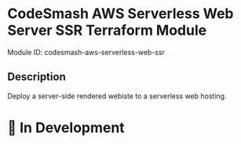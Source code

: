 # CodeSmash AWS Serverless Web Server SSR Terraform Module

Module ID: codesmash-aws-serverless-web-ssr

## Description
Deploy a server-side rendered webiste to a serverless web hosting.

# 🔨 In Development
